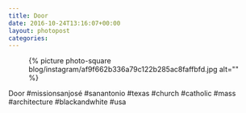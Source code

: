 ```yaml
---
title: Door
date: 2016-10-24T13:16:07+00:00
layout: photopost
categories:
---
```


<figure class="photo photo--square">
  {% picture photo-square blog/instagram/af9f662b336a79c122b285ac8faffbfd.jpg alt="" %}
</figure>

Door
#missionsanjosé #sanantonio #texas #church #catholic #mass #architecture #blackandwhite #usa
